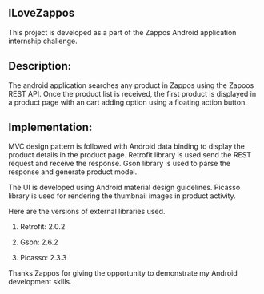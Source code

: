 ILoveZappos
----------------------------------------------------
This project is developed as a part of the Zappos Android application internship challenge.

Description:
----------------------------------------------------
The android application searches any product in Zappos using the Zapoos REST API.
Once the product list is received, the first product is displayed in a product page with an
cart adding option using a floating action button.

Implementation:
-----------------------------------------------------
MVC design pattern is followed with Android data binding to display the product details in the
product page. Retrofit library is used send the REST request and receive the response. Gson
library is used to parse the response and generate product model. 

The UI is developed using Android material design guidelines. 
Picasso library is used for rendering the thumbnail images in product activity.

Here are the versions of external libraries used.

1. Retrofit: 2.0.2

2. Gson: 2.6.2

3. Picasso: 2.3.3


Thanks Zappos for giving the opportunity to demonstrate my Android development skills.

  
